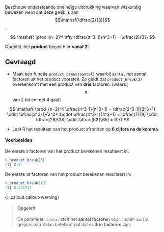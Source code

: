Beschouw onderstaande oneindige uitdrukking waarvan wiskundig bewezen werd dat deze gelijk is aan $$\mathsf{\dfrac{2}{3}}$$.

$$
\mathsf{ \prod_{n=2}^\infty \dfrac{n^3-1}{n^3+1} = \dfrac{2}{3}}
$$

Opgelet, het **product** begint hier **vanaf 2**!

## Gevraagd

- Maak een functie `product_breuk(aantal)` waarbij `aantal` het aantal factoren uit het product voorstelt. Zo geldt dat `product_breuk(3)` overeenkomt met een product van **drie** factoren. (waarbij $$\mathsf{n}$$ van 2 tot en met 4 gaat)

$$
\mathsf{ \prod_{n=2}^4 \dfrac{n^3-1}{n^3+1} = \dfrac{2^3-1}{2^3+1} \cdot \dfrac{3^3-1}{3^3+1}\cdot \dfrac{4^3-1}{4^3+1}  = \dfrac{7}{9} \cdot \dfrac{26}{28} \cdot \dfrac{63}{65} = 0.7}
$$

- Laat R het resultaat van het product afronden op **6 cijfers na de komma**.

#### Voorbeelden

De eerste `3` factoren van het product berekenen resulteert in:

```R
> product_breuk(3)
[1] 0.7
```

De eerste `10` factoren van het product berekenen resulteert in:

```R
> product_breuk(10)
[1] 0.671717
```

{: .callout.callout-warning}
>#### Opgelet!
> De parameter `aantal` stelt het **aantal factoren** voor. Indien `aantal` gelijk is aan 3 dan betekent dat dat er **drie factoren** zijn.